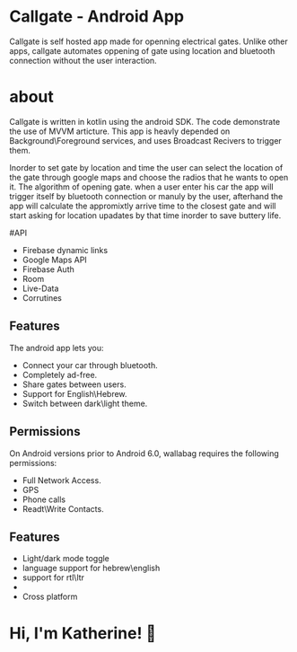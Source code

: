 # Callgate - Android App
Callgate is self hosted app made for openning electrical gates.
Unlike other apps, callgate automates oppening of gate using location and bluetooth connection without the user interaction.

# about
Callgate is written in kotlin using the android SDK.
The code demonstrate the use of MVVM articture.
This app is heavly depended on Background\Foreground services, and uses Broadcast Recivers to trigger them.

Inorder to set gate by location and time the user can select the location of the gate through google maps and choose the radios that he wants to open it.
The algorithm of opening gate. when a user enter his car the app will trigger itself by bluetooth connection or manuly by the user, afterhand the app will calculate the appromixtly arrive time to the closest gate and will start asking for location upadates by that time inorder to save buttery life.





#API
- Firebase dynamic links
- Google Maps API
- Firebase Auth
- Room
- Live-Data
- Corrutines



## Features

The android app lets you:
- Connect your car through bluetooth.
- Completely ad-free.
- Share gates between users.
- Support for English\Hebrew.
- Switch between dark\light theme.

## Permissions

On Android versions prior to Android 6.0, wallabag requires the following permissions:
- Full Network Access.
- GPS
- Phone calls
- Readt\Write Contacts.


## Features

- Light/dark mode toggle
- language support for hebrew\english
- support for rtl\ltr
- 
- Cross platform


# Hi, I'm Katherine! 👋

